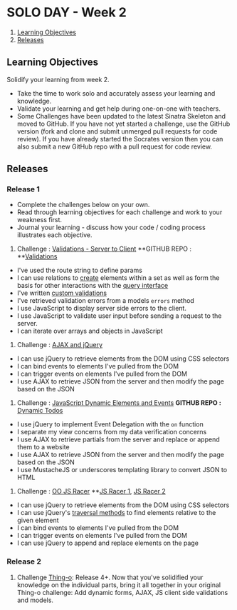 # SOLO DAY - Week 2


1. [Learning Objectives](#learning-objectives)
1. [Releases](#releases)


## Learning Objectives
Solidify your learning from week 2.
* Take the time to work solo and accurately assess your learning and knowledge.
* Validate your learning and get help during one-on-one with teachers.
* Some Challenges have been updated to the latest Sinatra Skeleton and moved to GitHub.  If you have not yet started a challenge, use the GitHub version (fork and clone and submit unmerged pull requests for code review).  If you have already started the Socrates version then you can also submit a new GitHub repo with a pull request for code review.

## Releases
### Release 1

* Complete the challenges below on your own. 
* Read through learning objectives for each challenge and work to your weakness first.  
* Journal your learning - discuss how your code / coding process illustrates
  each objective.

1. Challenge : [Validations - Server to Client](http://socrates.devbootcamp.com/challenges/398)  **GITHUB REPO : **[Validations](https://github.com/fox-squirrels-2013/ar-propagate-validations)
  * I've used the route string to define params
  * I can use relations to
   [create](http://api.rubyonrails.org/classes/ActiveRecord/Relation.html#method-i-create)
   elements within a set as well as form the basis for other interactions with the
   [query interface](http://guides.rubyonrails.org/active_record_querying.html)
  * I've written [custom
   validations](http://guides.rubyonrails.org/active_record_validations.html#performing-custom-validations)
  * I've retrieved validation errors from a models `errors` method
  * I use JavaScript to display server side errors to the client.
  * I use JavaScript to validate user input before sending a request to the server.
  * I can iterate over arrays and objects in JavaScript
1. Challenge : [AJAX and jQuery](http://socrates.devbootcamp.com/challenges/394)
  * I can use jQuery to retrieve elements from the DOM using CSS selectors
  * I can bind events to elements I've pulled from the DOM
  * I can trigger events on elements I've pulled from the DOM
  * I use AJAX to retrieve JSON from the server and then modify the page based on the JSON

1. Challenge : [JavaScript Dynamic Elements and Events](http://socrates.devbootcamp.com/challenges/400)  **GITHUB REPO :** [Dynamic Todos](https://github.com/fox-squirrels-2013/CHALLENGE_dynamic_todos)
  * I use jQuery to implement Event Delegation with the `on` function
  * I separate my view concerns from my data verification concerns
  * I use AJAX to retrieve partials from the server and replace or append
   them to a website
  * I use AJAX to retrieve JSON from the server and then modify the page based on
   the JSON
  * I use MustacheJS or underscores templating library to convert JSON to HTML
1. Challenge : [OO JS Racer](http://socrates.devbootcamp.com/challenges/297) **[JS Racer 1](http://socrates.devbootcamp.com/challenges/294), [JS Racer 2](http://socrates.devbootcamp.com/challenges/295)
  * I can use jQuery to retrieve elements from the DOM using CSS selectors
  * I can use jQuery's [traversal methods](http://api.jquery.com/category/traversing/) to find elements relative to the given element
  * I can bind events to elements I've pulled from the DOM
  * I can trigger events on elements I've pulled from the DOM
  * I can use jQuery to append and replace elements on the page

### Release 2

1. Challenge [Thing-o](https://github.com/fox-squirrels-2013/CHALLENGE_thing-o): Release 4+. Now that you've solidified your knowledge on the individual parts, bring it all together in your original Thing-o challenge: Add dynamic forms, AJAX, JS client side validations and models. 
